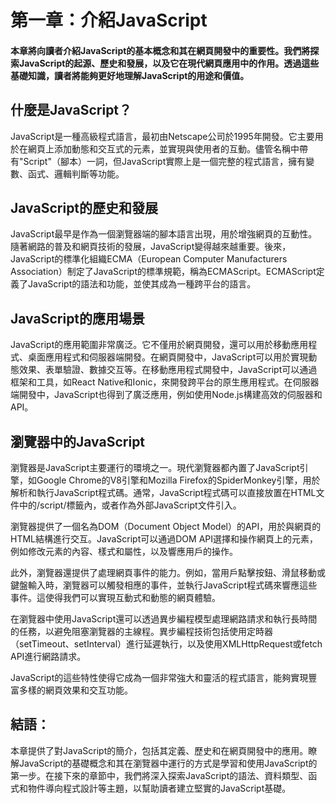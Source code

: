 # 第一章：介紹JavaScript
#### 本章將向讀者介紹JavaScript的基本概念和其在網頁開發中的重要性。我們將探索JavaScript的起源、歷史和發展，以及它在現代網頁應用中的作用。透過這些基礎知識，讀者將能夠更好地理解JavaScript的用途和價值。

## 什麼是JavaScript？

 JavaScript是一種高級程式語言，最初由Netscape公司於1995年開發。它主要用於在網頁上添加動態和交互式的元素，並實現與使用者的互動。儘管名稱中帶有"Script"（腳本）一詞，但JavaScript實際上是一個完整的程式語言，擁有變數、函式、邏輯判斷等功能。

## JavaScript的歷史和發展

 JavaScript最早是作為一個瀏覽器端的腳本語言出現，用於增強網頁的互動性。隨著網路的普及和網頁技術的發展，JavaScript變得越來越重要。後來，JavaScript的標準化組織ECMA（European Computer Manufacturers Association）制定了JavaScript的標準規範，稱為ECMAScript。ECMAScript定義了JavaScript的語法和功能，並使其成為一種跨平台的語言。

## JavaScript的應用場景

 JavaScript的應用範圍非常廣泛。它不僅用於網頁開發，還可以用於移動應用程式、桌面應用程式和伺服器端開發。在網頁開發中，JavaScript可以用於實現動態效果、表單驗證、數據交互等。在移動應用程式開發中，JavaScript可以通過框架和工具，如React Native和Ionic，來開發跨平台的原生應用程式。在伺服器端開發中，JavaScript也得到了廣泛應用，例如使用Node.js構建高效的伺服器和API。

## 瀏覽器中的JavaScript

 瀏覽器是JavaScript主要運行的環境之一。現代瀏覽器都內置了JavaScript引擎，如Google Chrome的V8引擎和Mozilla Firefox的SpiderMonkey引擎，用於解析和執行JavaScript程式碼。通常，JavaScript程式碼可以直接放置在HTML文件中的/script/標籤內，或者作為外部JavaScript文件引入。

 瀏覽器提供了一個名為DOM（Document Object Model）的API，用於與網頁的HTML結構進行交互。JavaScript可以通過DOM API選擇和操作網頁上的元素，例如修改元素的內容、樣式和屬性，以及響應用戶的操作。

 此外，瀏覽器還提供了處理網頁事件的能力。例如，當用戶點擊按鈕、滑鼠移動或鍵盤輸入時，瀏覽器可以觸發相應的事件，並執行JavaScript程式碼來響應這些事件。這使得我們可以實現互動式和動態的網頁體驗。

 在瀏覽器中使用JavaScript還可以透過異步編程模型處理網路請求和執行長時間的任務，以避免阻塞瀏覽器的主線程。異步編程技術包括使用定時器（setTimeout、setInterval）進行延遲執行，以及使用XMLHttpRequest或fetch API進行網路請求。

 JavaScript的這些特性使得它成為一個非常強大和靈活的程式語言，能夠實現豐富多樣的網頁效果和交互功能。

## 結語：

 本章提供了對JavaScript的簡介，包括其定義、歷史和在網頁開發中的應用。瞭解JavaScript的基礎概念和其在瀏覽器中運行的方式是學習和使用JavaScript的第一步。在接下來的章節中，我們將深入探索JavaScript的語法、資料類型、函式和物件導向程式設計等主題，以幫助讀者建立堅實的JavaScript基礎。